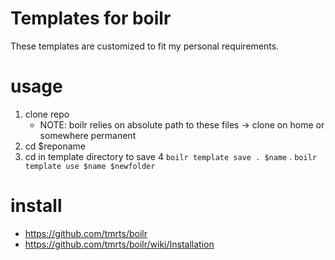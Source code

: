 # Templates for boilr

These templates are customized to fit my personal requirements.

# usage
1. clone repo
    - NOTE: boilr relies on absolute path to these files -> clone on home or somewhere permanent
2. cd $reponame
3. cd in template directory to save
4 `boilr template save . $name`
. `boilr template use $name $newfolder`

# install
- https://github.com/tmrts/boilr
- https://github.com/tmrts/boilr/wiki/Installation